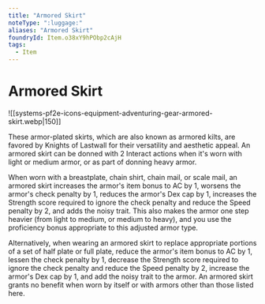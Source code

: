 ```yaml
---
title: "Armored Skirt"
noteType: ":luggage:"
aliases: "Armored Skirt"
foundryId: Item.o38xY9hPObp2cAjH
tags:
  - Item
---
```


# Armored Skirt
![[systems-pf2e-icons-equipment-adventuring-gear-armored-skirt.webp|150]]

These armor-plated skirts, which are also known as armored kilts, are favored by Knights of Lastwall for their versatility and aesthetic appeal. An armored skirt can be donned with 2 Interact actions when it's worn with light or medium armor, or as part of donning heavy armor.

When worn with a breastplate, chain shirt, chain mail, or scale mail, an armored skirt increases the armor's item bonus to AC by 1, worsens the armor's check penalty by 1, reduces the armor's Dex cap by 1, increases the Strength score required to ignore the check penalty and reduce the Speed penalty by 2, and adds the noisy trait. This also makes the armor one step heavier (from light to medium, or medium to heavy), and you use the proficiency bonus appropriate to this adjusted armor type.

Alternatively, when wearing an armored skirt to replace appropriate portions of a set of half plate or full plate, reduce the armor's item bonus to AC by 1, lessen the check penalty by 1, decrease the Strength score required to ignore the check penalty and reduce the Speed penalty by 2, increase the armor's Dex cap by 1, and add the noisy trait to the armor. An armored skirt grants no benefit when worn by itself or with armors other than those listed here.
